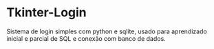 # Tkinter-Login
Sistema de login simples com python e sqlite, usado para aprendizado inicial e parcial de SQL e conexão com banco de dados.
